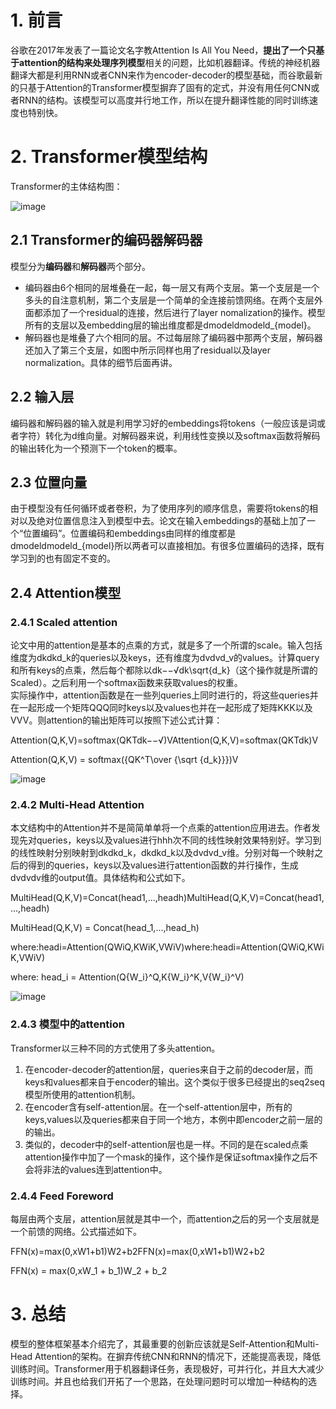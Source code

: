 

1\. 前言
======

谷歌在2017年发表了一篇论文名字教Attention Is All You Need，**提出了一个只基于attention的结构来处理序列模型**相关的问题，比如机器翻译。传统的神经机器翻译大都是利用RNN或者CNN来作为encoder-decoder的模型基础，而谷歌最新的只基于Attention的Transformer模型摒弃了固有的定式，并没有用任何CNN或者RNN的结构。该模型可以高度并行地工作，所以在提升翻译性能的同时训练速度也特别快。


2\. Transformer模型结构
===================

Transformer的主体结构图：

![image](https://note.youdao.com/yws/api/personal/file/512B77E2B038424A8BD6FCB2A5AB91B6?method=download&shareKey=621bb170e4eb474aa027ea299b31413c)

2.1 Transformer的编码器解码器
----------------------

模型分为**编码器**和**解码器**两个部分。

*   编码器由6个相同的层堆叠在一起，每一层又有两个支层。第一个支层是一个多头的自注意机制，第二个支层是一个简单的全连接前馈网络。在两个支层外面都添加了一个residual的连接，然后进行了layer nomalization的操作。模型所有的支层以及embedding层的输出维度都是dmodeldmodeld_{model}。
*   解码器也是堆叠了六个相同的层。不过每层除了编码器中那两个支层，解码器还加入了第三个支层，如图中所示同样也用了residual以及layer normalization。具体的细节后面再讲。

2.2 输入层
-------

编码器和解码器的输入就是利用学习好的embeddings将tokens（一般应该是词或者字符）转化为d维向量。对解码器来说，利用线性变换以及softmax函数将解码的输出转化为一个预测下一个token的概率。

2.3 位置向量
--------

由于模型没有任何循环或者卷积，为了使用序列的顺序信息，需要将tokens的相对以及绝对位置信息注入到模型中去。论文在输入embeddings的基础上加了一个“位置编码”。位置编码和embeddings由同样的维度都是dmodeldmodeld_{model}所以两者可以直接相加。有很多位置编码的选择，既有学习到的也有固定不变的。

2.4 Attention模型
---------------

### 2.4.1 Scaled attention

论文中用的attention是基本的点乘的方式，就是多了一个所谓的scale。输入包括维度为dkdkd_k的queries以及keys，还有维度为dvdvd_v的values。计算query和所有keys的点乘，然后每个都除以dk−−√dk\\sqrt{d_k}（这个操作就是所谓的Scaled）。之后利用一个softmax函数来获取values的权重。  
实际操作中，attention函数是在一些列queries上同时进行的，将这些queries并在一起形成一个矩阵QQQ同时keys以及values也并在一起形成了矩阵KKK以及VVV。则attention的输出矩阵可以按照下述公式计算：

Attention(Q,K,V)=softmax(QKTdk−−√)VAttention(Q,K,V)=softmax(QKTdk)V

Attention(Q,K,V) = softmax({QK^T\\over {\\sqrt {d_k}}})V

![image](https://note.youdao.com/yws/api/personal/file/63021643358E47689B86ECA332EE2FBC?method=download&shareKey=952d59c0237db8aaa184381a877074fe)

### 2.4.2 Multi-Head Attention

本文结构中的Attention并不是简简单单将一个点乘的attention应用进去。作者发现先对queries，keys以及values进行hhh次不同的线性映射效果特别好。学习到的线性映射分别映射到dkdkd_k，dkdkd_k以及dvdvd_v维。分别对每一个映射之后的得到的queries，keys以及values进行attention函数的并行操作，生成dvdvdv维的output值。具体结构和公式如下。

MultiHead(Q,K,V)=Concat(head1,...,headh)MultiHead(Q,K,V)=Concat(head1,...,headh)

MultiHead(Q,K,V) = Concat(head\_1,...,head\_h)

where:headi=Attention(QWiQ,KWiK,VWiV)where:headi=Attention(QWiQ,KWiK,VWiV)

where: head\_i = Attention(Q{W\_i}^Q,K{W\_i}^K,V{W\_i}^V)

![image](https://note.youdao.com/yws/api/personal/file/30F703343EAA4A2EBCDBDAD352C39D21?method=download&shareKey=cc9219b0e1501110ad18e9779f27ec31)

### 2.4.3 模型中的attention

Transformer以三种不同的方式使用了多头attention。

1.  在encoder-decoder的attention层，queries来自于之前的decoder层，而keys和values都来自于encoder的输出。这个类似于很多已经提出的seq2seq模型所使用的attention机制。
2.  在encoder含有self-attention层。在一个self-attention层中，所有的keys,values以及queries都来自于同一个地方，本例中即encoder之前一层的的输出。
3.  类似的，decoder中的self-attention层也是一样。不同的是在scaled点乘attention操作中加了一个mask的操作，这个操作是保证softmax操作之后不会将非法的values连到attention中。

### 2.4.4 Feed Foreword

每层由两个支层，attention层就是其中一个，而attention之后的另一个支层就是一个前馈的网络。公式描述如下。  

FFN(x)=max(0,xW1+b1)W2+b2FFN(x)=max(0,xW1+b1)W2+b2

FFN(x) = max(0,xW\_1 + b\_1)W\_2 + b\_2


3\. 总结
======

模型的整体框架基本介绍完了，其最重要的创新应该就是Self-Attention和Multi-Head Attention的架构。在摒弃传统CNN和RNN的情况下，还能提高表现，降低训练时间。Transformer用于机器翻译任务，表现极好，可并行化，并且大大减少训练时间。并且也给我们开拓了一个思路，在处理问题时可以增加一种结构的选择。
